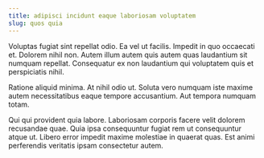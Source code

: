 ```yaml
---
title: adipisci incidunt eaque laboriosam voluptatem
slug: quos quia
---
```


Voluptas fugiat sint repellat odio. Ea vel ut facilis. Impedit in quo occaecati et. Dolorem nihil non. Autem illum autem quis autem quas laudantium sit numquam repellat. Consequatur ex non laudantium qui voluptatem quis et perspiciatis nihil.

Ratione aliquid minima. At nihil odio ut. Soluta vero numquam iste maxime autem necessitatibus eaque tempore accusantium. Aut tempora numquam totam.

Qui qui provident quia labore. Laboriosam corporis facere velit dolorem recusandae quae. Quia ipsa consequuntur fugiat rem ut consequuntur atque ut. Libero error impedit maxime molestiae in quaerat quas. Est animi perferendis veritatis ipsam consectetur autem.
